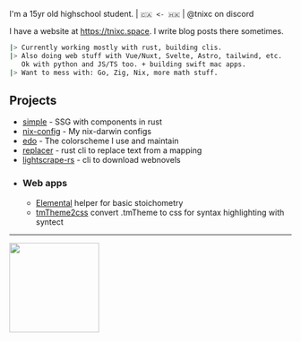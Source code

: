 I'm a 15yr old highschool student. | `🇨🇦 <- 🇭🇰`  | @tnixc on discord

I have a website at https://tnixc.space. I write blog posts there sometimes.
```sh
|> Currently working mostly with rust, building clis. 
|> Also doing web stuff with Vue/Nuxt, Svelte, Astro, tailwind, etc.
   Ok with python and JS/TS too. + building swift mac apps.
|> Want to mess with: Go, Zig, Nix, more math stuff.
```

## Projects
- [simple](https://github.com/tnixc/simple) - SSG with components in rust
- [nix-config](https://github.com/Tnixc/nix-config) - My nix-darwin configs
- [edo](https://github.com/Tnixc/edo) - The colorscheme I use and maintain
- [replacer](https://github.com/Tnixc/replacer) - rust cli to replace text from a mapping
- [lightscrape-rs](https://github.com/Tnixc/lightscrape-rs) - cli to download webnovels
- ### **Web apps**
  - [Elemental](https://elemental-tnixc.vercel.app/) helper for basic stoichometry
  - [tmTheme2css](https://github.com/Tnixc/tmTheme2css) convert .tmTheme to css for syntax highlighting with syntect


---

<img src="https://github-readme-stats.vercel.app/api?username=Tnixc&show_icons=true&hide=contribs&theme=tokyonight&hide_border=true&text_bold=false" height="160" />
